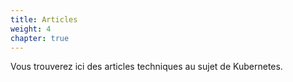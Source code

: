 ```yaml
---
title: Articles
weight: 4
chapter: true
---
```


Vous trouverez ici des articles techniques au sujet de Kubernetes.
